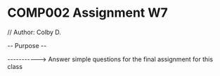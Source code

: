 # COMP002 Assignment W7

// Author: Colby D.

-- Purpose --

-----------> Answer simple questions for the final assignment for this class